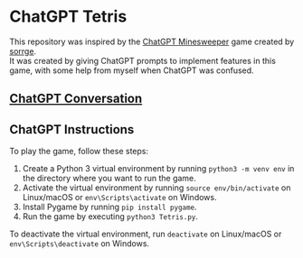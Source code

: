 # ChatGPT Tetris

This repository was inspired by the [ChatGPT Minesweeper](https://github.com/sorrge/ChatGPT_production) game created by [sorrge](https://github.com/sorrge).\
It was created by giving ChatGPT prompts to implement features in this game, with some help from myself when ChatGPT was confused.

## [ChatGPT Conversation](https://github.com/Dahmon/ChatGPT_Tetris/blob/main/CONVERSATION.md)

## ChatGPT Instructions

To play the game, follow these steps:

1. Create a Python 3 virtual environment by running `python3 -m venv env` in the directory where you want to run the game.
2. Activate the virtual environment by running `source env/bin/activate` on Linux/macOS or `env\Scripts\activate` on Windows.
3. Install Pygame by running `pip install pygame`.
4. Run the game by executing `python3 Tetris.py`.

To deactivate the virtual environment, run `deactivate` on Linux/macOS or `env\Scripts\deactivate` on Windows.
